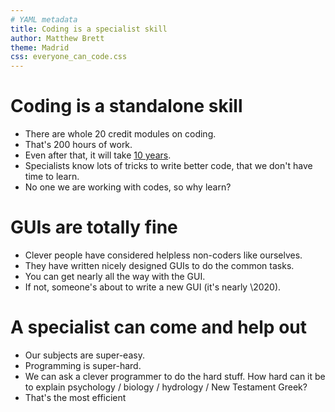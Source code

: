 ```yaml
---
# YAML metadata
title: Coding is a specialist skill
author: Matthew Brett
theme: Madrid
css: everyone_can_code.css
---
```


# Coding is a standalone skill

* There are whole 20 credit modules on coding.
* That's 200 hours of work.
* Even after that, it will take [10
  years](https://www.norvig.com/21-days.html).
* Specialists know lots of tricks to write better code,
  that we don't have time to learn.
* No one we are working with codes, so why learn?

# GUIs are totally fine

* Clever people have considered helpless non-coders like
  ourselves.
* They have written nicely designed GUIs to do the common
  tasks.
* You can get nearly all the way with the GUI.
* If not, someone's about to write a new GUI (it's nearly
  \2020).

# A specialist can come and help out

* Our subjects are super-easy.
* Programming is super-hard.
* We can ask a clever programmer to do the hard stuff.  How
  hard can it be to explain psychology / biology
  / hydrology / New Testament Greek?
* That's the most efficient
